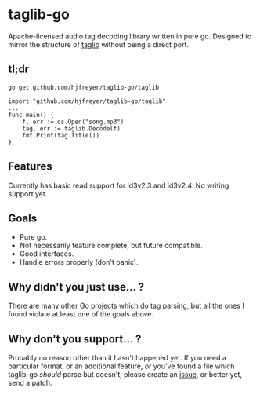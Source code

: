 taglib-go
=========

Apache-licensed audio tag decoding library written in pure
go. Designed to mirror the structure of
[taglib](http://taglib.github.io/) without being a direct port.

## tl;dr
```
go get github.com/hjfreyer/taglib-go/taglib
```
```
import "github.com/hjfreyer/taglib-go/taglib"
...
func main() {
    f, err := os.Open("song.mp3")
    tag, err := taglib.Decode(f)
    fmt.Print(tag.Title())
}
```
## Features
Currently has basic read support for id3v2.3 and id3v2.4. No writing
support yet.

## Goals
* Pure go.
* Not necessarily feature complete, but future compatible.
* Good interfaces.
* Handle errors properly (don't panic).

## Why didn't you just use… ?
There are many other Go projects which do tag parsing, but all the
ones I found violate at least one of the goals above.

## Why don't you support… ?
Probably no reason other than it hasn't happened yet. If you need a
particular format, or an additional feature, or you've found a file
which taglib-go *should* parse but doesn't, please create an
[issue](https://github.com/hjfreyer/taglib-go/issues), or better yet,
send a patch.
